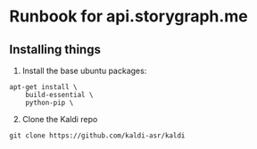 # Runbook for api.storygraph.me

## Installing things

1. Install the base ubuntu packages:

```
apt-get install \
    build-essential \
    python-pip \

```

2. Clone the Kaldi repo
```
git clone https://github.com/kaldi-asr/kaldi
```
